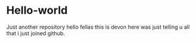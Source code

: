 # Hello-world
Just another repository
hello fellas
this is devon here was just telling u all that i just joined github.
